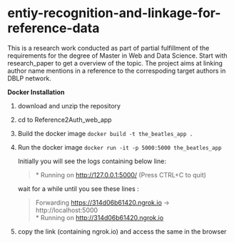# entiy-recognition-and-linkage-for-reference-data
This is a research work conducted as part of partial fulfillment of the requirements for the degree of Master in Web and Data Science. Start with research_paper to get a overview of the topic. The project aims at linking author name mentions in a reference to the correspoding target authors in DBLP network.

**Docker Installation**
1) download and unzip the repository
2) cd to Reference2Auth_web_app
3) Build the docker image
   `docker build -t the_beatles_app .`
4) Run the docker image
    `docker run -it -p 5000:5000 the_beatles_app`

     Initially you will see the logs containing below line:
     > \* Running on http://127.0.0.1:5000/ (Press CTRL+C to quit)

     wait for a while until you see these lines :
     
     > Forwarding          https://314d06b61420.ngrok.io -> http://localhost:5000 <br>
     > \* Running on http://314d06b61420.ngrok.io
5) copy the link (containing ngrok.io) and access the same in the browser

